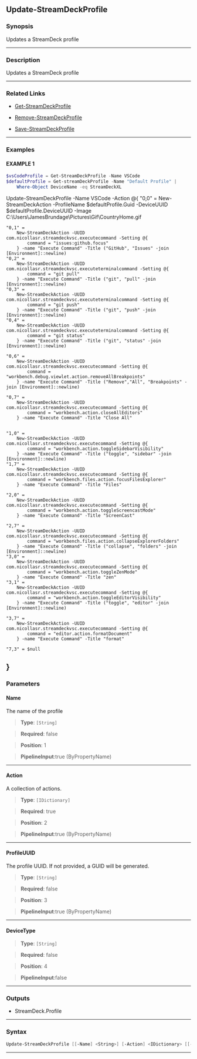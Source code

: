 Update-StreamDeckProfile
------------------------
### Synopsis
Updates a StreamDeck profile

---
### Description

Updates a StreamDeck profile

---
### Related Links
* [Get-StreamDeckProfile](Get-StreamDeckProfile.md)



* [Remove-StreamDeckProfile](Remove-StreamDeckProfile.md)



* [Save-StreamDeckProfile](Save-StreamDeckProfile.md)



---
### Examples
#### EXAMPLE 1
```PowerShell
$vsCodeProfile = Get-StreamDeckProfile -Name VSCode
$defaultProfile = Get-streamDeckProfile -Name "Default Profile" |
    Where-Object DeviceName -eq StreamDeckXL
```
Update-StreamDeckProfile -Name VSCode -Action @{
    "0,0" =
        New-StreamDeckAction -ProfileName $defaultProfile.Guid -DeviceUUID $defaultProfile.DeviceUUID -Image C:\Users\JamesBrundage\Pictures\Gif\CountryHome.gif

    "0,1" =
        New-StreamDeckAction -UUID com.nicollasr.streamdeckvsc.executecommand -Setting @{
            command = "issues:github.focus"
        } -name "Execute Command" -Title ("GitHub", "Issues" -join [Environment]::newline)
    "0,2" =
        New-StreamDeckAction -UUID com.nicollasr.streamdeckvsc.executeterminalcommand -Setting @{
            command = "git pull"
        } -name "Execute Command" -Title ("git", "pull" -join [Environment]::newline)    
    "0,3" =
        New-StreamDeckAction -UUID com.nicollasr.streamdeckvsc.executeterminalcommand -Setting @{
            command = "git push"
        } -name "Execute Command" -Title ("git", "push" -join [Environment]::newline)
    "0,4" =
        New-StreamDeckAction -UUID com.nicollasr.streamdeckvsc.executeterminalcommand -Setting @{
            command = "git status"
        } -name "Execute Command" -Title ("git", "status" -join [Environment]::newline)
        
    "0,6" = 
        New-StreamDeckAction -UUID com.nicollasr.streamdeckvsc.executecommand -Setting @{
            command = "workbench.debug.viewlet.action.removeAllBreakpoints"
        } -name "Execute Command" -Title ("Remove","All", "Breakpoints" -join [Environment]::newline)
    
    "0,7" = 
        New-StreamDeckAction -UUID com.nicollasr.streamdeckvsc.executecommand -Setting @{
            command = "workbench.action.closeAllEditors"
        } -name "Execute Command" -Title "Close All"


    "1,0" =
        New-StreamDeckAction -UUID com.nicollasr.streamdeckvsc.executecommand -Setting @{
            command = "workbench.action.toggleSidebarVisibility"
        } -name "Execute Command" -Title ("toggle", "sidebar" -join [Environment]::newline)
    "1,7" =
        New-StreamDeckAction -UUID com.nicollasr.streamdeckvsc.executecommand -Setting @{
            command = "workbench.files.action.focusFilesExplorer"
        } -name "Execute Command" -Title "Files"
    
    "2,0" =
        New-StreamDeckAction -UUID com.nicollasr.streamdeckvsc.executecommand -Setting @{
            command = "workbench.action.toggleScreencastMode"
        } -name "Execute Command" -Title "ScreenCast"
        
    "2,7" =
        New-StreamDeckAction -UUID com.nicollasr.streamdeckvsc.executecommand -Setting @{
            command = "workbench.files.action.collapseExplorerFolders"
        } -name "Execute Command" -Title ("collapse", "folders" -join [Environment]::newline)
    "3,0" = 
        New-StreamDeckAction -UUID com.nicollasr.streamdeckvsc.executecommand -Setting @{
            command = "workbench.action.toggleZenMode"
        } -name "Execute Command" -Title "zen"
    "3,1" =
        New-StreamDeckAction -UUID com.nicollasr.streamdeckvsc.executecommand -Setting @{
            command = "workbench.action.toggleEditorVisibility"
        } -name "Execute Command" -Title ("toggle", "editor" -join [Environment]::newline)
    
    "3,7" = 
        New-StreamDeckAction -UUID com.nicollasr.streamdeckvsc.executecommand -Setting @{
            command = "editor.action.formatDocument"
        } -name "Execute Command" -Title "format"
        
    "7,3" = $null
}
---
### Parameters
#### **Name**

The name of the profile



> **Type**: ```[String]```

> **Required**: false

> **Position**: 1

> **PipelineInput**:true (ByPropertyName)



---
#### **Action**

A collection of actions.



> **Type**: ```[IDictionary]```

> **Required**: true

> **Position**: 2

> **PipelineInput**:true (ByPropertyName)



---
#### **ProfileUUID**

The profile UUID.  If not provided, a GUID will be generated.



> **Type**: ```[String]```

> **Required**: false

> **Position**: 3

> **PipelineInput**:true (ByPropertyName)



---
#### **DeviceType**

> **Type**: ```[String]```

> **Required**: false

> **Position**: 4

> **PipelineInput**:false



---
### Outputs
* StreamDeck.Profile




---
### Syntax
```PowerShell
Update-StreamDeckProfile [[-Name] <String>] [-Action] <IDictionary> [[-ProfileUUID] <String>] [[-DeviceType] <String>] [<CommonParameters>]
```
---

